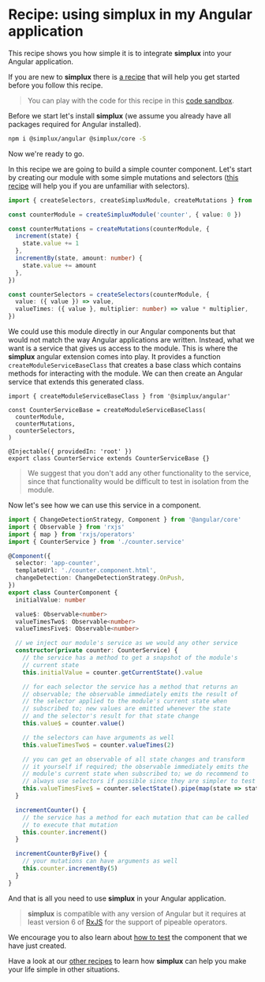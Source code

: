 # Recipe: using **simplux** in my Angular application

This recipe shows you how simple it is to integrate **simplux** into your Angular application.

If you are new to **simplux** there is [a recipe](../../basics/getting-started#readme) that will help you get started before you follow this recipe.

> You can play with the code for this recipe in this [code sandbox](https://codesandbox.io/s/github/MrWolfZ/simplux/tree/master/recipes/angular/using-in-angular-application).

Before we start let's install **simplux** (we assume you already have all packages required for Angular installed).

```sh
npm i @simplux/angular @simplux/core -S
```

Now we're ready to go.

In this recipe we are going to build a simple counter component. Let's start by creating our module with some simple mutations and selectors ([this recipe](../../basics/computing-derived-state#readme) will help you if you are unfamiliar with selectors).

```ts
import { createSelectors, createSimpluxModule, createMutations } from '@simplux/core'

const counterModule = createSimpluxModule('counter', { value: 0 })

const counterMutations = createMutations(counterModule, {
  increment(state) {
    state.value += 1
  },
  incrementBy(state, amount: number) {
    state.value += amount
  },
})

const counterSelectors = createSelectors(counterModule, {
  value: ({ value }) => value,
  valueTimes: ({ value }, multiplier: number) => value * multiplier,
})
```

We could use this module directly in our Angular components but that would not match the way Angular applications are written. Instead, what we want is a service that gives us access to the module. This is where the **simplux** angular extension comes into play. It provides a function `createModuleServiceBaseClass` that creates a base class which contains methods for interacting with the module. We can then create an Angular service that extends this generated class.

```tsx
import { createModuleServiceBaseClass } from '@simplux/angular'

const CounterServiceBase = createModuleServiceBaseClass(
  counterModule,
  counterMutations,
  counterSelectors,
)

@Injectable({ providedIn: 'root' })
export class CounterService extends CounterServiceBase {}
```

> We suggest that you don't add any other functionality to the service, since that functionality would be difficult to test in isolation from the module.

Now let's see how we can use this service in a component.

```ts
import { ChangeDetectionStrategy, Component } from '@angular/core'
import { Observable } from 'rxjs'
import { map } from 'rxjs/operators'
import { CounterService } from './counter.service'

@Component({
  selector: 'app-counter',
  templateUrl: './counter.component.html',
  changeDetection: ChangeDetectionStrategy.OnPush,
})
export class CounterComponent {
  initialValue: number

  value$: Observable<number>
  valueTimesTwo$: Observable<number>
  valueTimesFive$: Observable<number>

  // we inject our module's service as we would any other service
  constructor(private counter: CounterService) {
    // the service has a method to get a snapshot of the module's
    // current state
    this.initialValue = counter.getCurrentState().value

    // for each selector the service has a method that returns an
    // observable; the observable immediately emits the result of
    // the selector applied to the module's current state when
    // subscribed to; new values are emitted whenever the state
    // and the selector's result for that state change
    this.value$ = counter.value()

    // the selectors can have arguments as well
    this.valueTimesTwo$ = counter.valueTimes(2)

    // you can get an observable of all state changes and transform
    // it yourself if required; the observable immediately emits the
    // module's current state when subscribed to; we do recommend to
    // always use selectors if possible since they are simpler to test
    this.valueTimesFive$ = counter.selectState().pipe(map(state => state.value * 5))
  }

  incrementCounter() {
    // the service has a method for each mutation that can be called
    // to execute that mutation
    this.counter.increment()
  }

  incrementCounterByFive() {
    // your mutations can have arguments as well
    this.counter.incrementBy(5)
  }
}
```

And that is all you need to use **simplux** in your Angular application.

> **simplux** is compatible with any version of Angular but it requires at least version 6 of [RxJS](https://www.learnrxjs.io/) for the support of pipeable operators.

We encourage you to also learn about [how to test](../testing-components#readme) the component that we have just created.

Have a look at our [other recipes](../../../../..#recipes) to learn how **simplux** can help you make your life simple in other situations.
